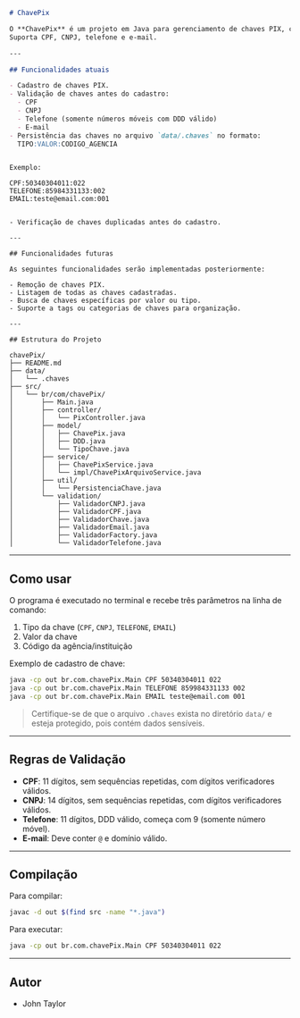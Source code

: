 ```markdown
# ChavePix

O **ChavePix** é um projeto em Java para gerenciamento de chaves PIX, com validação de dados e persistência em arquivo local.
Suporta CPF, CNPJ, telefone e e-mail.

---

## Funcionalidades atuais

- Cadastro de chaves PIX.
- Validação de chaves antes do cadastro:
  - CPF
  - CNPJ
  - Telefone (somente números móveis com DDD válido)
  - E-mail
- Persistência das chaves no arquivo `data/.chaves` no formato:
  TIPO:VALOR:CODIGO_AGENCIA
```
```

Exemplo:

CPF:50340304011:022
TELEFONE:85984331133:002
EMAIL:teste@email.com:001
```
```

- Verificação de chaves duplicadas antes do cadastro.

---

## Funcionalidades futuras

As seguintes funcionalidades serão implementadas posteriormente:

- Remoção de chaves PIX.
- Listagem de todas as chaves cadastradas.
- Busca de chaves específicas por valor ou tipo.
- Suporte a tags ou categorias de chaves para organização.

---

## Estrutura do Projeto

```
```
chavePix/
├── README.md
├── data/
│   └── .chaves
├── src/
│   └── br/com/chavePix/
│       ├── Main.java
│       ├── controller/
│       │   └── PixController.java
│       ├── model/
│       │   ├── ChavePix.java
│       │   ├── DDD.java
│       │   └── TipoChave.java
│       ├── service/
│       │   ├── ChavePixService.java
│       │   └── impl/ChavePixArquivoService.java
│       ├── util/
│       │   └── PersistenciaChave.java
│       └── validation/
│           ├── ValidadorCNPJ.java
│           ├── ValidadorCPF.java
│           ├── ValidadorChave.java
│           ├── ValidadorEmail.java
│           ├── ValidadorFactory.java
│           └── ValidadorTelefone.java

````

---

## Como usar

O programa é executado no terminal e recebe três parâmetros na linha de comando:  

1. Tipo da chave (`CPF`, `CNPJ`, `TELEFONE`, `EMAIL`)  
2. Valor da chave  
3. Código da agência/instituição  

Exemplo de cadastro de chave:

```bash
java -cp out br.com.chavePix.Main CPF 50340304011 022
java -cp out br.com.chavePix.Main TELEFONE 859984331133 002
java -cp out br.com.chavePix.Main EMAIL teste@email.com 001
````

> Certifique-se de que o arquivo `.chaves` exista no diretório `data/` e esteja protegido, pois contém dados sensíveis.

---

## Regras de Validação

* **CPF**: 11 dígitos, sem sequências repetidas, com dígitos verificadores válidos.
* **CNPJ**: 14 dígitos, sem sequências repetidas, com dígitos verificadores válidos.
* **Telefone**: 11 dígitos, DDD válido, começa com 9 (somente número móvel).
* **E-mail**: Deve conter `@` e domínio válido.

---

## Compilação

Para compilar:

```bash
javac -d out $(find src -name "*.java")
```

Para executar:

```bash
java -cp out br.com.chavePix.Main CPF 50340304011 022
```

---

## Autor

* John Taylor
